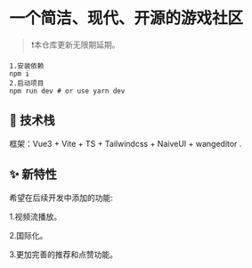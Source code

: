# 一个简洁、现代、开源的游戏社区

> ❗本仓库更新无限期延期。

```shell
1.安装依赖
npm i
2.启动项目
npm run dev # or use yarn dev

```

## 🌈 技术栈

框架：Vue3 + Vite + TS + Tailwindcss + NaiveUI + wangeditor .

## ✨ 新特性

希望在后续开发中添加的功能:

1.视频流播放。

2.国际化。

3.更加完善的推荐和点赞功能。

